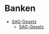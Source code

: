 Banken
======

- [SAG-Gesetz](https://www.heise.de/tp/features/Komplette-legale-Enteignung-per-Gesetz-4579663.html?seite=all)
   - [SAG-Gesetz](https://www.gesetze-im-internet.de/sag/)


